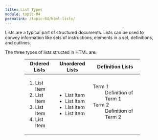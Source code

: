 ```yaml
---
title: List Types
module: topic-04
permalink: /topic-04/html-lists/
---
```


<div class="divider-heading"></div>

Lists are a typical part of structured documents. Lists can be used to convey information like sets of instructions, elements in a set, definitions, and outlines.

The three types of lists structed in HTML are:


<table style="width: 75%; margin: auto;">
  <thead>
    <th>Ordered Lists</th>
    <th>Unordered Lists</th>
    <th>Definition Lists</th>
  </thead>
  <tbody>
    <tr>
      <td style="border: none;">
        <ol type="1">
          <li>List Item</li>
          <li>List Item</li>
          <li>List Item</li>
          <li>List Item</li>
        </ol>
      </td>
      <td style="border: none;">
        <ul type="A">
          <li>List Item</li>
          <li>List Item</li>
          <li>List Item</li>
          <li>List Item</li>
        </ul>
      </td><td style="border: none;">
        <dl>
          <dt>Term 1</dt>
            <dd>Definition of Term 1</dd>
          <dt>Term 2</dt>
            <dd>Definition of Term 2</dd>
        </dl>
      </td>
    </tr>
  </tbody>
</table>
